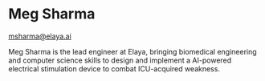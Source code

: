 # Meg Sharma
 msharma@elaya.ai

Meg Sharma is the lead engineer at Elaya, bringing biomedical engineering and computer science skills to design and implement a AI-powered electrical stimulation device to combat ICU-acquired weakness.
